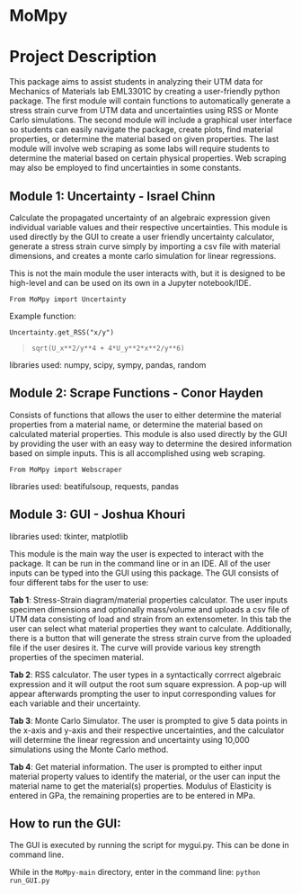 # MoMpy


# Project Description

This package aims to assist students in analyzing their UTM data for Mechanics of Materials lab EML3301C by creating a user-friendly python package. The first module will contain functions to automatically generate a stress strain curve from UTM data and uncertainties using RSS or Monte Carlo simulations. The second module will include a graphical user interface so students can easily navigate the package, create plots, find material properties, or determine the material based on given properties. The last module will involve web scraping as some labs will require students to determine the material based on certain physical properties. Web scraping may also be employed to find uncertainties in some constants. 

## Module 1: Uncertainty - Israel Chinn

Calculate the propagated uncertainty of an algebraic expression given individual variable values and their respective uncertainties. This module is used directly by the GUI to create a user friendly uncertainty calculator, generate a stress strain curve simply by importing a csv file with material dimensions, and creates a monte carlo simulation for linear regressions. 

This is not the main module the user interacts with, but it is designed to be high-level and can be used on its own in a Jupyter notebook/IDE. 

`From MoMpy import Uncertainty
`

Example function:

`
Uncertainty.get_RSS("x/y")
`
>`sqrt(U_x**2/y**4 + 4*U_y**2*x**2/y**6)`

libraries used: numpy, scipy, sympy, pandas, random

## Module 2: Scrape Functions - Conor Hayden

Consists of functions that allows the user to either determine the material properties from a material name, or determine the material based on calculated material properties. This module is also used directly by the GUI by providing the user with an easy way to determine the desired information based on simple inputs. This is all accomplished using web scraping. 

`From MoMpy import Webscraper
`

libraries used: beatifulsoup, requests, pandas

## Module 3: GUI - Joshua Khouri

libraries used: tkinter, matplotlib

This module is the main way the user is expected to interact with the package. It can be run in the command line or in an IDE. All of the user inputs can be typed into the GUI using this package. The GUI consists of four different tabs for the user to use:

**Tab 1**: Stress-Strain diagram/material properties calculator. The user inputs specimen dimensions and optionally mass/volume and uploads a csv file of UTM data consisting of load and strain from an extensometer. In this tab the user can select what material properties they want to calculate. Additionally, there is a button that will generate the stress strain curve from the uploaded file if the user desires it. The curve will provide various key strength properties of the specimen material. 

**Tab 2**: RSS calculator. The user types in a syntactically corrrect algebraic expression and it will output the root sum square expression. A pop-up will appear afterwards prompting the user to input corresponding values for each variable and their uncertainty.

**Tab 3**: Monte Carlo Simulator. The user is prompted to give 5 data points in the x-axis and y-axis and their respective uncertainties, and the calculator will determine the linear regression and uncertainty using 10,000 simulations using the Monte Carlo method. 

**Tab 4**: Get material information. The user is prompted to either input material property values to identify the material, or the user can input the material name to get the material(s) properties. Modulus of Elasticity is entered in GPa, the remaining properties are to be entered in MPa.  

## How to run the GUI:

The GUI is executed by running the script for mygui.py. This can be done in command line.

While in the `MoMpy-main` directory, enter in the command line: 
`python run_GUI.py`


